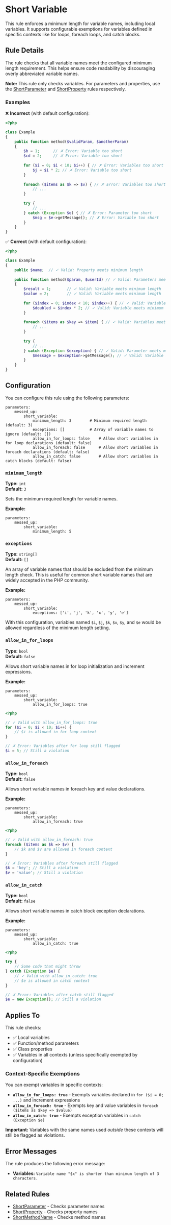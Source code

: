 # Short Variable

This rule enforces a minimum length for variable names, including local variables. It supports configurable exemptions for variables defined in specific contexts like for loops, foreach loops, and catch blocks.

## Rule Details

The rule checks that all variable names meet the configured minimum length requirement. This helps ensure code readability by discouraging overly abbreviated variable names.

**Note:** This rule only checks variables. For parameters and properties, use the [ShortParameter](ShortParameter.md) and [ShortProperty](ShortProperty.md) rules respectively.

### Examples

❌ **Incorrect** (with default configuration):

```php
<?php

class Example
{    
    public function method($validParam, $anotherParam) 
    {
        $b = 1;      // ✗ Error: Variable too short
        $cd = 2;     // ✗ Error: Variable too short
        
        for ($i = 0; $i < 10; $i++) { // ✗ Error: Variables too short
            $j = $i * 2; // ✗ Error: Variable too short
        }
        
        foreach ($items as $k => $v) { // ✗ Error: Variables too short
            // ...
        }
        
        try {
            // ...
        } catch (Exception $e) { // ✗ Error: Parameter too short
            $msg = $e->getMessage(); // ✗ Error: Variable too short
        }
    }
}
```

✅ **Correct** (with default configuration):

```php
<?php

class Example
{
    public $name;  // ✓ Valid: Property meets minimum length
    
    public function method($param, $userId) // ✓ Valid: Parameters meet minimum length
    {
        $result = 1;       // ✓ Valid: Variable meets minimum length
        $value = 2;        // ✓ Valid: Variable meets minimum length
        
        for ($index = 0; $index < 10; $index++) { // ✓ Valid: Variables meet minimum length
            $doubled = $index * 2; // ✓ Valid: Variable meets minimum length
        }
        
        foreach ($items as $key => $item) { // ✓ Valid: Variables meet minimum length
            // ...
        }
        
        try {
            // ...
        } catch (Exception $exception) { // ✓ Valid: Parameter meets minimum length
            $message = $exception->getMessage(); // ✓ Valid: Variable meets minimum length
        }
    }
}
```

## Configuration

You can configure this rule using the following parameters:

```neon
parameters:
    messed_up:
        short_variable:
            minimum_length: 3        # Minimum required length (default: 3)
            exceptions: []           # Array of variable names to ignore (default: [])
            allow_in_for_loops: false    # Allow short variables in for loop declarations (default: false)
            allow_in_foreach: false      # Allow short variables in foreach declarations (default: false)
            allow_in_catch: false        # Allow short variables in catch blocks (default: false)
```

### `minimum_length`

**Type:** `int`  
**Default:** `3`

Sets the minimum required length for variable names.

**Example:**
```neon
parameters:
    messed_up:
        short_variable:
            minimum_length: 5
```

### `exceptions`

**Type:** `string[]`  
**Default:** `[]`

An array of variable names that should be excluded from the minimum length check. This is useful for common short variable names that are widely accepted in the PHP community.

**Example:**
```neon
parameters:
    messed_up:
        short_variable:
            exceptions: ['i', 'j', 'k', 'x', 'y', 'e']
```

With this configuration, variables named `$i`, `$j`, `$k`, `$x`, `$y`, and `$e` would be allowed regardless of the minimum length setting.

### `allow_in_for_loops`

**Type:** `bool`  
**Default:** `false`

Allows short variable names in for loop initialization and increment expressions.

**Example:**
```neon
parameters:
    messed_up:
        short_variable:
            allow_in_for_loops: true
```

```php
<?php

// ✓ Valid with allow_in_for_loops: true
for ($i = 0; $i < 10; $i++) {
    // $i is allowed in for loop context
}

// ✗ Error: Variables after for loop still flagged
$i = 5; // Still a violation
```

### `allow_in_foreach`

**Type:** `bool`  
**Default:** `false`

Allows short variable names in foreach key and value declarations.

**Example:**
```neon
parameters:
    messed_up:
        short_variable:
            allow_in_foreach: true
```

```php
<?php

// ✓ Valid with allow_in_foreach: true
foreach ($items as $k => $v) {
    // $k and $v are allowed in foreach context
}

// ✗ Error: Variables after foreach still flagged
$k = 'key'; // Still a violation
$v = 'value'; // Still a violation
```

### `allow_in_catch`

**Type:** `bool`  
**Default:** `false`

Allows short variable names in catch block exception declarations.

**Example:**
```neon
parameters:
    messed_up:
        short_variable:
            allow_in_catch: true
```

```php
<?php

try {
    // Some code that might throw
} catch (Exception $e) {
    // ✓ Valid with allow_in_catch: true
    // $e is allowed in catch context
}

// ✗ Error: Variables after catch still flagged
$e = new Exception(); // Still a violation
```

## Applies To

This rule checks:
- ✅ Local variables
- ✅ Function/method parameters
- ✅ Class properties
- ✅ Variables in all contexts (unless specifically exempted by configuration)

### Context-Specific Exemptions

You can exempt variables in specific contexts:

- **`allow_in_for_loops: true`** - Exempts variables declared in `for ($i = 0; ...)` and increment expressions
- **`allow_in_foreach: true`** - Exempts key and value variables in `foreach ($items as $key => $value)`
- **`allow_in_catch: true`** - Exempts exception variables in `catch (Exception $e)`

**Important:** Variables with the same names used *outside* these contexts will still be flagged as violations.

## Error Messages

The rule produces the following error message:

- **Variables:** `Variable name "$x" is shorter than minimum length of 3 characters.`

## Related Rules

- [ShortParameter](ShortParameter.md) - Checks parameter names
- [ShortProperty](ShortProperty.md) - Checks property names
- [ShortMethodName](ShortMethodName.md) - Checks method names
